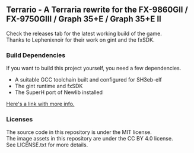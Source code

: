 ## Terrario - A Terraria rewrite for the FX-9860GII / FX-9750GIII / Graph 35+E / Graph 35+E II
Check the releases tab for the latest working build of the game.\
Thanks to Lephenixnoir for their work on gint and the fxSDK.
  
### Build Dependencies
If you want to build this project yourself, you need a few dependencies.
- A suitable GCC toolchain built and configured for SH3eb-elf
- The gint runtime and fxSDK
- The SuperH port of Newlib installed

[Here's a link with more info.](https://www.planet-casio.com/Fr/forums/topic13164-1-fxsdk-un-sdk-alternatif-pour-ecrire-des-add-ins.html)

### Licenses
The source code in this repository is under the MIT license.\
The image assets in this repository are under the CC BY 4.0 license.\
See LICENSE.txt for more details.
